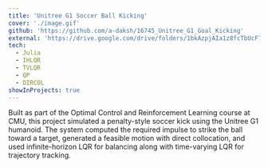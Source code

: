 ```yaml
---
title: 'Unitree G1 Soccer Ball Kicking'
cover: './image.gif'
github: 'https://github.com/a-daksh/16745_Unitree_G1_Goal_Kicking'
external: 'https://drive.google.com/drive/folders/1bkAzpjAIa1z8fcTbUcF7YR9m2Zbwwave?usp=sharing'
tech:
  - Julia
  - IHLQR
  - TVLQR
  - QP
  - DIRCOL
showInProjects: true
---
```

Built as part of the Optimal Control and Reinforcement Learning course at CMU, this project simulated a penalty-style soccer kick using the Unitree G1 humanoid. The system computed the required impulse to strike the ball toward a target, generated a feasible motion with direct collocation, and used infinite-horizon LQR for balancing along with time-varying LQR for trajectory tracking.